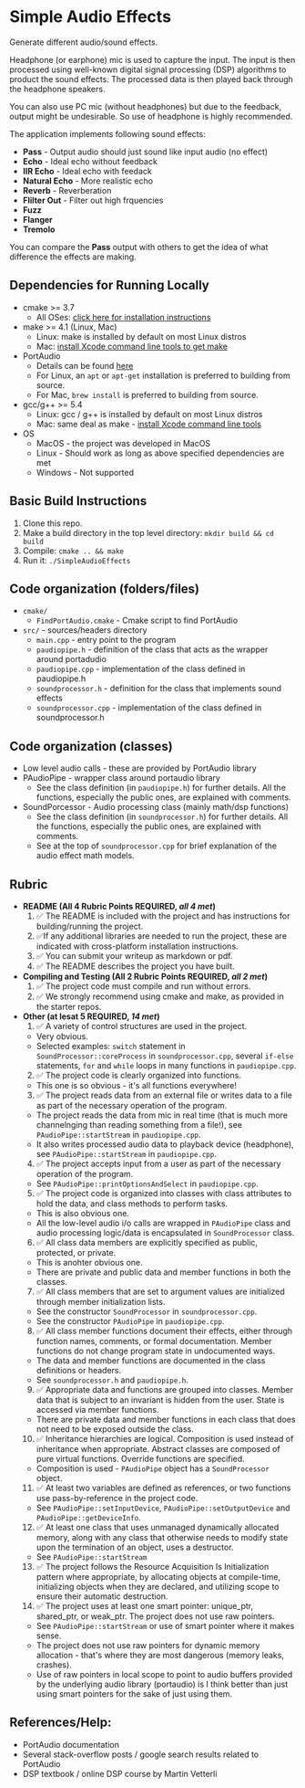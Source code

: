 # Simple Audio Effects

Generate different audio/sound effects.

Headphone (or earphone) mic is used to capture the input. The input is then processed using well-known digital
signal processing (DSP) algorithms to product the sound effects. The processed data is then played back through
the headphone speakers.

You can also use PC mic (without headphones) but due to the feedback, output might be undesirable. So use of
headphone is highly recommended.

The application implements following sound effects:
* **Pass** - Output audio should just sound like input audio (no effect)
* **Echo** - Ideal echo without feedback
* **IIR Echo** - Ideal echo with feedack
* **Natural Echo** - More realistic echo
* **Reverb** - Reverberation
* **Flilter Out** - Filter out high frquencies
* **Fuzz**
* **Flanger**
* **Tremolo**

You can compare the **Pass** output with others to get the idea of what difference the effects are making.


## Dependencies for Running Locally
* cmake >= 3.7
  * All OSes: [click here for installation instructions](https://cmake.org/install/)
* make >= 4.1 (Linux, Mac)
  * Linux: make is installed by default on most Linux distros
  * Mac: [install Xcode command line tools to get make](https://developer.apple.com/xcode/features/)
* PortAudio
  * Details can be found [here](https://wiki.libsdl.org/Installation)
  * For Linux, an `apt` or `apt-get` installation is preferred to building from source.
  * For Mac, `brew install` is preferred to building from source.
* gcc/g++ >= 5.4
  * Linux: gcc / g++ is installed by default on most Linux distros
  * Mac: same deal as make - [install Xcode command line tools](https://developer.apple.com/xcode/features/)
* OS
  * MacOS - the project was developed in MacOS
  * Linux - Should work as long as above specified dependencies are met
  * Windows - Not supported

## Basic Build Instructions
1. Clone this repo.
2. Make a build directory in the top level directory: `mkdir build && cd build`
3. Compile: `cmake .. && make`
4. Run it: `./SimpleAudioEffects`

## Code organization (folders/files)
* `cmake/`
  * `FindPortAudio.cmake` - Cmake script to find PortAudio
* `src/` - sources/headers directory
  * `main.cpp` - entry point to the program
  * `paudiopipe.h` - definition of the class that acts as the wrapper around portadudio
  * `paudiopipe.cpp` - implementation of the class defined in paudiopipe.h
  * `soundprocessor.h` - definition for the class that implements sound effects
  * `soundprocessor.cpp` - implementation of the class defined in soundprocessor.h

## Code organization (classes)
* Low level audio calls - these are provided by PortAudio library
* PAudioPipe - wrapper class around portaudio library
  * See the class definition (in `paudiopipe.h`) for further details. All the functions,
     especially the public ones, are explained with comments.
* SoundPorcessor - Audio processing class (mainly math/dsp functions)
  * See the class definition (in `soundprocessor.h`) for further details. All the functions,
     especially the public ones, are explained with comments.
  * See at the top of `soundprocessor.cpp` for brief explanation of the audio effect math models.

## Rubric
* **README (All 4 Rubric Points REQUIRED, ***all 4 met***)**
  1. :white_check_mark: The README is included with the project and has instructions for building/running the project.
  2. :white_check_mark:If any additional libraries are needed to run the project, these are indicated with cross-platform installation instructions.
  3. :white_check_mark: You can submit your writeup as markdown or pdf.
  4. :white_check_mark: The README describes the project you have built.
* **Compiling and Testing (All 2 Rubric Points REQUIRED, ***all 2 met***)**
  1. :white_check_mark: The project code must compile and run without errors.
  2. :white_check_mark: We strongly recommend using cmake and make, as provided in the starter repos.
* **Other (at lesat 5 REQUIRED, ***14 met***)**
  1. :white_check_mark: A variety of control structures are used in the project.
    * Very obvious.
    * Selected examples: `switch` statement in `SoundProcessor::coreProcess` in `soundprocessor.cpp`, several `if-else` statements, `for` and `while` loops in many functions in `paudiopipe.cpp`.
  2. :white_check_mark: The project code is clearly organized into functions.
    * This one is so obvious - it's all functions everywhere!
  3. :white_check_mark: The project reads data from an external file or writes data to a file as part of the necessary operation of the program.
    * The project reads the data from mic in real time (that is much more channelnging than reading something from a file!), see `PAudioPipe::startStream` in `paudiopipe.cpp`.
    * It also writes processed audio data to playback device (headphone), see `PAudioPipe::startStream` in `paudiopipe.cpp`.
  4. :white_check_mark: The project accepts input from a user as part of the necessary operation of the program.
    * See `PAudioPipe::printOptionsAndSelect` in `paudiopipe.cpp`.
  5. :white_check_mark: The project code is organized into classes with class attributes to hold the data, and class methods to perform tasks.
    * This is also obvious one.
    * All the low-level audio i/o calls are wrapped in `PAudioPipe` class and audio processing logic/data is encapsulated in `SoundProcessor` class.
  6. :white_check_mark: All class data members are explicitly specified as public, protected, or private.
    * This is anohter obvious one.
    * There are private and public data and member functions in both the classes.
  7. :white_check_mark: All class members that are set to argument values are initialized through member initialization lists.
    * See the constructor `SoundProcessor` in `soundprocessor.cpp`.
    * See the constructor `PAudioPipe` in `paudiopipe.cpp`.
  8. :white_check_mark: All class member functions document their effects, either through function names, comments, or formal documentation. Member functions do not change program state in undocumented ways.
    * The data and member functions are documented in the class definitions or headers.
    * See `soundprocessor.h` and `paudiopipe.h`.
  9. :white_check_mark: Appropriate data and functions are grouped into classes. Member data that is subject to an invariant is hidden from the user. State is accessed via member functions.
    * There are private data and member functions in each class that does not need to be exposed outside the class.
  10. :white_check_mark: Inheritance hierarchies are logical. Composition is used instead of inheritance when appropriate. Abstract classes are composed of pure virtual functions. Override functions are specified.
    * Composition is used - `PAudioPipe` object has a `SoundProcessor` object.
  11. :white_check_mark: At least two variables are defined as references, or two functions use pass-by-reference in the project code.
    * See `PAudioPipe::setInputDevice`, `PAudioPipe::setOutputDevice` and `PAudioPipe::getDeviceInfo`.
  12. :white_check_mark: At least one class that uses unmanaged dynamically allocated memory, along with any class that otherwise needs to modify state upon the termination of an object, uses a destructor.
    * See `PAudioPipe::startStream`
  13. :white_check_mark: The project follows the Resource Acquisition Is Initialization pattern where appropriate, by allocating objects at compile-time, initializing objects when they are declared, and utilizing scope to ensure their automatic destruction.
  14. :white_check_mark: The project uses at least one smart pointer: unique_ptr, shared_ptr, or weak_ptr. The project does not use raw pointers.
    * See `PAudioPipe::startStream` or use of smart pointer where it makes sense.
    * The project does not use raw pointers for dynamic memory allocation - that's where they are most dangerous (memory leaks, crashes).
    * Use of raw pointers in local scope to point to audio buffers provided by the underlying audio library (portaudio) is I think better than just using smart pointers for the sake of just using them.

## References/Help:
  * PortAudio documentation
  * Several stack-overflow posts / google search results related to PortAudio
  * DSP textbook / online DSP course by Martin Vetterli
